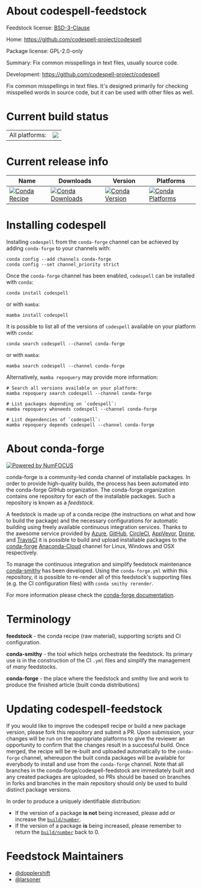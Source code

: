 About codespell-feedstock
=========================

Feedstock license: [BSD-3-Clause](https://github.com/conda-forge/codespell-feedstock/blob/main/LICENSE.txt)

Home: https://github.com/codespell-project/codespell

Package license: GPL-2.0-only

Summary: Fix common misspellings in text files, usually source code.

Development: https://github.com/codespell-project/codespell

Fix common misspellings in text files. It's designed primarily for
checking misspelled words in source code, but it can be used with
other files as well.


Current build status
====================


<table><tr><td>All platforms:</td>
    <td>
      <a href="https://dev.azure.com/conda-forge/feedstock-builds/_build/latest?definitionId=7509&branchName=main">
        <img src="https://dev.azure.com/conda-forge/feedstock-builds/_apis/build/status/codespell-feedstock?branchName=main">
      </a>
    </td>
  </tr>
</table>

Current release info
====================

| Name | Downloads | Version | Platforms |
| --- | --- | --- | --- |
| [![Conda Recipe](https://img.shields.io/badge/recipe-codespell-green.svg)](https://anaconda.org/conda-forge/codespell) | [![Conda Downloads](https://img.shields.io/conda/dn/conda-forge/codespell.svg)](https://anaconda.org/conda-forge/codespell) | [![Conda Version](https://img.shields.io/conda/vn/conda-forge/codespell.svg)](https://anaconda.org/conda-forge/codespell) | [![Conda Platforms](https://img.shields.io/conda/pn/conda-forge/codespell.svg)](https://anaconda.org/conda-forge/codespell) |

Installing codespell
====================

Installing `codespell` from the `conda-forge` channel can be achieved by adding `conda-forge` to your channels with:

```
conda config --add channels conda-forge
conda config --set channel_priority strict
```

Once the `conda-forge` channel has been enabled, `codespell` can be installed with `conda`:

```
conda install codespell
```

or with `mamba`:

```
mamba install codespell
```

It is possible to list all of the versions of `codespell` available on your platform with `conda`:

```
conda search codespell --channel conda-forge
```

or with `mamba`:

```
mamba search codespell --channel conda-forge
```

Alternatively, `mamba repoquery` may provide more information:

```
# Search all versions available on your platform:
mamba repoquery search codespell --channel conda-forge

# List packages depending on `codespell`:
mamba repoquery whoneeds codespell --channel conda-forge

# List dependencies of `codespell`:
mamba repoquery depends codespell --channel conda-forge
```


About conda-forge
=================

[![Powered by
NumFOCUS](https://img.shields.io/badge/powered%20by-NumFOCUS-orange.svg?style=flat&colorA=E1523D&colorB=007D8A)](https://numfocus.org)

conda-forge is a community-led conda channel of installable packages.
In order to provide high-quality builds, the process has been automated into the
conda-forge GitHub organization. The conda-forge organization contains one repository
for each of the installable packages. Such a repository is known as a *feedstock*.

A feedstock is made up of a conda recipe (the instructions on what and how to build
the package) and the necessary configurations for automatic building using freely
available continuous integration services. Thanks to the awesome service provided by
[Azure](https://azure.microsoft.com/en-us/services/devops/), [GitHub](https://github.com/),
[CircleCI](https://circleci.com/), [AppVeyor](https://www.appveyor.com/),
[Drone](https://cloud.drone.io/welcome), and [TravisCI](https://travis-ci.com/)
it is possible to build and upload installable packages to the
[conda-forge](https://anaconda.org/conda-forge) [Anaconda-Cloud](https://anaconda.org/)
channel for Linux, Windows and OSX respectively.

To manage the continuous integration and simplify feedstock maintenance
[conda-smithy](https://github.com/conda-forge/conda-smithy) has been developed.
Using the ``conda-forge.yml`` within this repository, it is possible to re-render all of
this feedstock's supporting files (e.g. the CI configuration files) with ``conda smithy rerender``.

For more information please check the [conda-forge documentation](https://conda-forge.org/docs/).

Terminology
===========

**feedstock** - the conda recipe (raw material), supporting scripts and CI configuration.

**conda-smithy** - the tool which helps orchestrate the feedstock.
                   Its primary use is in the construction of the CI ``.yml`` files
                   and simplify the management of *many* feedstocks.

**conda-forge** - the place where the feedstock and smithy live and work to
                  produce the finished article (built conda distributions)


Updating codespell-feedstock
============================

If you would like to improve the codespell recipe or build a new
package version, please fork this repository and submit a PR. Upon submission,
your changes will be run on the appropriate platforms to give the reviewer an
opportunity to confirm that the changes result in a successful build. Once
merged, the recipe will be re-built and uploaded automatically to the
`conda-forge` channel, whereupon the built conda packages will be available for
everybody to install and use from the `conda-forge` channel.
Note that all branches in the conda-forge/codespell-feedstock are
immediately built and any created packages are uploaded, so PRs should be based
on branches in forks and branches in the main repository should only be used to
build distinct package versions.

In order to produce a uniquely identifiable distribution:
 * If the version of a package **is not** being increased, please add or increase
   the [``build/number``](https://docs.conda.io/projects/conda-build/en/latest/resources/define-metadata.html#build-number-and-string).
 * If the version of a package **is** being increased, please remember to return
   the [``build/number``](https://docs.conda.io/projects/conda-build/en/latest/resources/define-metadata.html#build-number-and-string)
   back to 0.

Feedstock Maintainers
=====================

* [@dopplershift](https://github.com/dopplershift/)
* [@larsoner](https://github.com/larsoner/)

